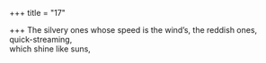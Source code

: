 +++
title = "17"

+++
The silvery ones whose speed is the wind’s, the reddish ones,  
quick-streaming,  
which shine like suns,  